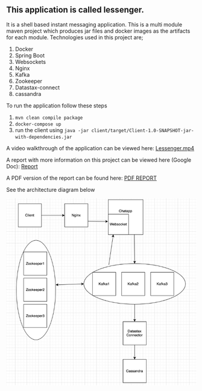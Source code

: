 ## This application is called lessenger.

It is a shell based instant messaging application.
This is a multi module maven project which produces jar files and docker images as the artifacts for each module. 
Technologies used in this project are;
1. Docker
2. Spring Boot
3. Websockets
4. Nginx
5. Kafka
4. Zookeeper
6. Datastax-connect
7. cassandra

To run the application follow these steps
1. `mvn clean compile package`
2. `docker-compose up`
3. run the client using `java -jar client/target/Client-1.0-SNAPSHOT-jar-with-dependencies.jar`

A video walkthrough of the application can be viewed here: [Lessenger.mp4](https://drive.google.com/file/d/1v8z4sN85QVbf02Tk_ZzQMueJ59y2xi2v/view)

A report with more information on this project can be viewed here (Google Doc): [Report](https://docs.google.com/document/d/1wI2uyOCUp9UZqhcLZ9gRFrJ52dO5uFmabp6oAi8LsbM/edit)

A PDF version of the report can be found here: [PDF REPORT](https://drive.google.com/file/d/1kBJLpUjGSmXht7hJ6ZkWcIPEpw7YK-L8/view?usp=sharing)

See the architecture diagram below

![architecture](img/architecture_diagram.png)

